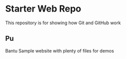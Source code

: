 # Starter Web Repo

This repository is for showing how Git and GitHub work

## Pu
Bantu Sample website with plenty of files for demos

